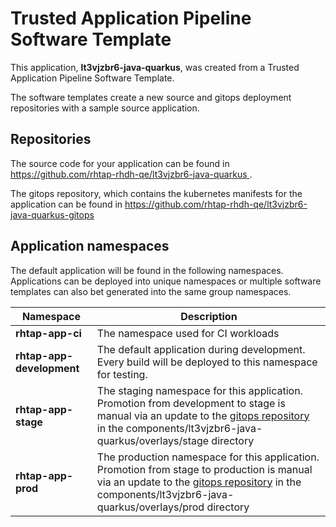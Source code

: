 # Trusted Application Pipeline Software Template

This application, **lt3vjzbr6-java-quarkus**, was created from a Trusted Application Pipeline Software Template.

The software templates create a new source and gitops deployment repositories with a sample source application. 

## Repositories

The source code for your application can be found in [https://github.com/rhtap-rhdh-qe/lt3vjzbr6-java-quarkus ](https://github.com/rhtap-rhdh-qe/lt3vjzbr6-java-quarkus ).
 
The gitops repository, which contains the kubernetes manifests for the application can be found in 
[https://github.com/rhtap-rhdh-qe/lt3vjzbr6-java-quarkus-gitops ](https://github.com/rhtap-rhdh-qe/lt3vjzbr6-java-quarkus-gitops ) 

## Application namespaces 

The default application will be found in the following namespaces. Applications can be deployed into unique namespaces or multiple software templates can also bet generated into the same group namespaces.  

|  Namespace   |  Description   |  
| -------- | -------- |
| **rhtap-app-ci** | The namespace used for CI workloads |
| **rhtap-app-development** | The default application during development. Every build will be deployed to this namespace for testing. |
| **rhtap-app-stage** | The staging namespace for this application. Promotion from development to stage is manual via an update to the [gitops repository](https://github.com/rhtap-rhdh-qe/lt3vjzbr6-java-quarkus-gitops ) in the components/lt3vjzbr6-java-quarkus/overlays/stage directory |
| **rhtap-app-prod** | The production namespace for this application. Promotion from stage to production is manual via an update to the [gitops repository](https://github.com/rhtap-rhdh-qe/lt3vjzbr6-java-quarkus-gitops ) in the components/lt3vjzbr6-java-quarkus/overlays/prod directory |